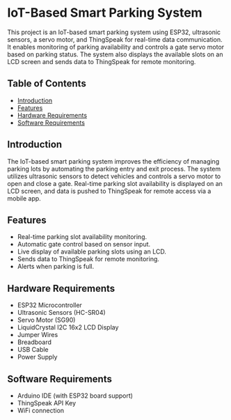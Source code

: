 # IoT-Based Smart Parking System

This project is an IoT-based smart parking system using ESP32, ultrasonic sensors, a servo motor, and ThingSpeak for real-time data communication. It enables monitoring of parking availability and controls a gate servo motor based on parking status. The system also displays the available slots on an LCD screen and sends data to ThingSpeak for remote monitoring.

## Table of Contents
- [Introduction](#introduction)
- [Features](#features)
- [Hardware Requirements](#hardware-requirements)
- [Software Requirements](#software-requirements)

## Introduction
The IoT-based smart parking system improves the efficiency of managing parking lots by automating the parking entry and exit process. The system utilizes ultrasonic sensors to detect vehicles and controls a servo motor to open and close a gate. Real-time parking slot availability is displayed on an LCD screen, and data is pushed to ThingSpeak for remote access via a mobile app.

## Features
- Real-time parking slot availability monitoring.
- Automatic gate control based on sensor input.
- Live display of available parking slots using an LCD.
- Sends data to ThingSpeak for remote monitoring.
- Alerts when parking is full.

## Hardware Requirements
- ESP32 Microcontroller
- Ultrasonic Sensors (HC-SR04)
- Servo Motor (SG90)
- LiquidCrystal I2C 16x2 LCD Display
- Jumper Wires
- Breadboard
- USB Cable
- Power Supply

## Software Requirements
- Arduino IDE (with ESP32 board support)
- ThingSpeak API Key
- WiFi connection
